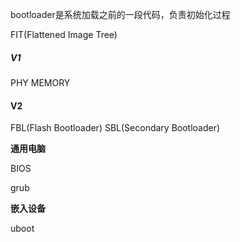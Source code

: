 bootloader是系统加载之前的一段代码，负责初始化过程





















FIT(Flattened Image Tree)


##### V1

PHY MEMORY



#### V2

FBL(Flash Bootloader)
SBL(Secondary Bootloader)





**通用电脑**

BIOS

grub




**嵌入设备**


uboot




